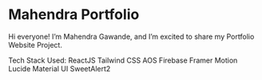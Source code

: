 # Mahendra Portfolio
Hi everyone!
I’m Mahendra Gawande, and I’m excited to share my Portfolio Website Project.

Tech Stack Used:
ReactJS
Tailwind CSS
AOS
Firebase
Framer Motion
Lucide
Material UI
SweetAlert2

